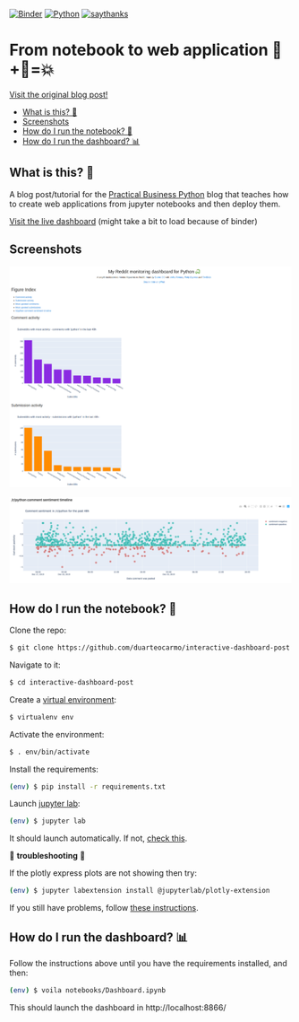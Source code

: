 [![Binder](https://mybinder.org/badge_logo.svg)](https://mybinder.org/v2/gh/duarteocarmo/interactive-dashboard-post/master?urlpath=%2Fvoila%2Frender%2Fnotebooks%2FDashboard.ipynb)  [![Python](https://img.shields.io/badge/python-v3.7-blue)](https://www.python.org/)  [![saythanks](https://img.shields.io/badge/say-thanks-ff69b4.svg)](https://duarteocarmo.com)

# From notebook to web application 📔​+🔮=💥 

[Visit the original blog post!](https://duarteocarmo.com)

* [What is this? 🤔](#what-is-this-thinking)
* [Screenshots](#screenshots)
* [How do I run the notebook? 📔](#how-do-i-run-the-notebook-notebook_with_decorative_cover)
* [How do I run the dashboard? 📊](#how-do-i-run-the-dashboard-bar_chart)


## What is this? :thinking:

A blog post/tutorial for the [Practical Business Python](https://pbpython.com/) blog that teaches how to create web applications from jupyter notebooks and then deploy them. 

[Visit the live dashboard](https://mybinder.org/v2/gh/duarteocarmo/interactive-dashboard-post/master?urlpath=%2Fvoila%2Frender%2Fnotebooks%2FDashboard.ipynb) (might take a bit to load because of binder)




## Screenshots

[![](posts/readme_figure.png)](https://mybinder.org/v2/gh/duarteocarmo/interactive-dashboard-post/master?urlpath=%2Fvoila%2Frender%2Fnotebooks%2FDashboard.ipynb)

[![](posts/readme_figure_1.png)](https://mybinder.org/v2/gh/duarteocarmo/interactive-dashboard-post/master?urlpath=%2Fvoila%2Frender%2Fnotebooks%2FDashboard.ipynb)


## How do I run the notebook? :notebook_with_decorative_cover:

Clone the repo:

```bash
$ git clone https://github.com/duarteocarmo/interactive-dashboard-post.git
```

Navigate to it:

```bash
$ cd interactive-dashboard-post
```

Create a [virtual environment](https://virtualenv.pypa.io/en/latest/):

```bash
$ virtualenv env
```

Activate the environment:

```bash
$ . env/bin/activate
```

Install the requirements:

```bash
(env) $ pip install -r requirements.txt 
```

Launch [jupyter lab](https://jupyterlab.readthedocs.io/en/stable/):

```bash
(env) $ jupyter lab
```

It should launch automatically. If not, [check this](https://jupyterlab.readthedocs.io/en/stable/getting_started/starting.html).

🚨 **troubleshooting** 🚨

If the plotly express plots are not showing then try:

```bash
(env) $ jupyter labextension install @jupyterlab/plotly-extension
```

If you still have problems, follow [these instructions](https://plot.ly/python/getting-started/#jupyterlab-support-python-35).



## How do I run the dashboard? :bar_chart:

Follow the instructions above until you have the requirements installed, and then: 

```bash
(env) $ voila notebooks/Dashboard.ipynb
```

This should launch the dashboard in http://localhost:8866/

